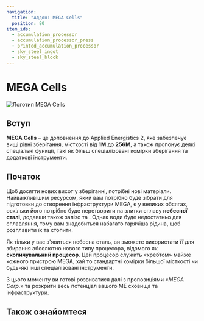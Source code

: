 ```yaml
---
navigation:
  title: "Аддон: MEGA Cells"
  position: 80
item_ids:
  - accumulation_processor
  - accumulation_processor_press
  - printed_accumulation_processor
  - sky_steel_ingot
  - sky_steel_block
---
```


# MEGA Cells

![Логотип MEGA Cells](assets/logo.png)

## Вступ

**MEGA Cells** – це доповнення до Applied Energistics 2, яке забезпечує вищі рівні зберігання, місткості від **1М** до **256М**, а також пропонує деякі спеціальні функції, такі як більш спеціалізовані комірки зберігання та додаткові інструменти.

## Початок

<Row>
  <ItemImage id="sky_steel_ingot" scale="4" />
  <ItemImage id="accumulation_processor" scale="4" />
</Row>

Щоб досягти нових висот у зберіганні, потрібні нові матеріали. Найважливішим ресурсом, який вам потрібно буде зібрати для підготовки до створення інфраструктури MEGA, є <ItemLink id="ae2:sky_stone_block" /> у великих обсягах, оскільки його потрібно буде перетворити на злитки сплаву **небесної сталі**, додавши також залізо та <ItemLink id="ae2:charged_certus_quartz_crystal" />. Однак води буде недостатньо для сплавляння, тому вам знадобиться набагато гарячіша рідина, щоб розплавити їх та стопити.

<Row>
  <Recipe id="transform/sky_steel_ingot" />
</Row>

Як тільки у вас з'явиться небесна сталь, ви зможете використати її для збирання абсолютно нового типу процесора, відомого як **скопичувальний процесор**. Цей процесор служить «хребтом» майже кожного пристрою MEGA, хай то стандартні комірки більшої місткості чи будь-які інші спеціалізовані інструменти.

<Row>
  <RecipeFor id="accumulation_processor_press" />
  <RecipeFor id="printed_accumulation_processor" />
  <RecipeFor id="accumulation_processor" />
</Row>

З цього моменту ви готові розвиватися далі з пропозиціями «*MEGA Corp.*» та розкрити весь потенціал вашого МЕ сховища та інфраструктури.

## Також ознайомтеся

<SubPages />
